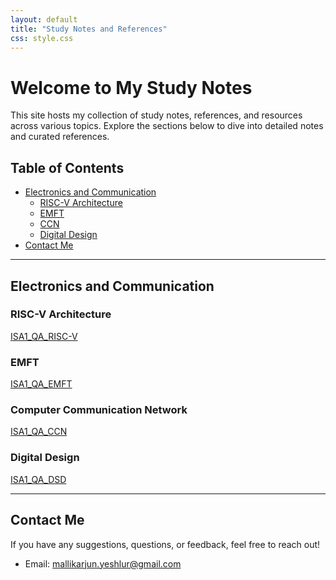 ```yaml
---
layout: default
title: "Study Notes and References"
css: style.css
---
```


# Welcome to My Study Notes

This site hosts my collection of study notes, references, and resources across various topics. Explore the sections below to dive into detailed notes and curated references.

## Table of Contents

- [Electronics and Communication](#electronics-and-communication)
  - [RISC-V Architecture](note/risc-v.md)
  - [EMFT](note/emft.html)
  - [CCN](note/ccn.html)
  - [Digital Design](note/digital-design.html)
- [Contact Me](#contact-me)

---

## Electronics and Communication

### RISC-V Architecture

<a href="note/download2.pdf" target="_blank" rel="noopener noreferrer">ISA1_QA_RISC-V</a>

### EMFT

<a href="note/download2.pdf" target="_blank" rel="noopener noreferrer">ISA1_QA_EMFT</a>

### Computer Communication Network

<a href="note/download2.pdf" target="_blank" rel="noopener noreferrer">ISA1_QA_CCN</a>

### Digital Design

<a href="note/download2.pdf" target="_blank" rel="noopener noreferrer">ISA1_QA_DSD</a>


---

## Contact Me

If you have any suggestions, questions, or feedback, feel free to reach out!

- Email: [mallikarjun.yeshlur@gmail.com](mailto:mallikarjun.yeshlur@gmail.com)
